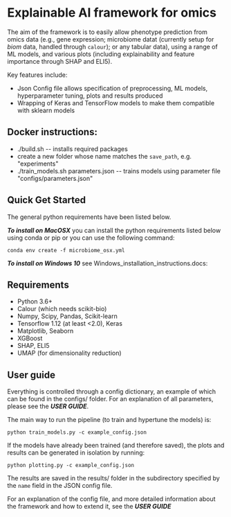# Explainable AI framework for omics 

The aim of the framework is to easily allow phenotype prediction from omics data (e.g., gene expression; microbiome datat (currently setup for _biom_ data, handled through `calour`); or any tabular data), using a range of ML models, and various plots (including explainability and feature importance through SHAP and ELI5). 

Key features include:

* Json Config file allows specification of preprocessing, ML models, hyperparameter tuning, plots and results produced
* Wrapping of Keras and TensorFlow models to make them compatible with sklearn models

## Docker instructions:

* ./build.sh -- installs required packages
* create a new folder whose name matches the `save_path`, e.g. "experiments"
* ./train_models.sh parameters.json -- trains models using parameter file "configs/parameters.json"

## Quick Get Started

The general python requirements have been listed below. 

***To install on MacOSX*** you can install the python requirements listed below using conda or pip or you can use the following command:
```
conda env create -f microbiome_osx.yml
```

***To install on Windows 10*** see Windows_installation_instructions.docs:

## Requirements
* Python 3.6+
* Calour (which needs scikit-bio)
* Numpy, Scipy, Pandas, Scikit-learn
* Tensorflow 1.12 (at least <2.0), Keras
* Matplotlib, Seaborn
* XGBoost
* SHAP, ELI5
* UMAP (for dimensionality reduction)


## User guide
Everything is controlled through a config dictionary, an example of which can be found in the configs/ folder. For an explanation of all parameters, please see the ***USER GUIDE***.

The main way to run the pipeline (to train and hypertune the models) is:
```
python train_models.py -c example_config.json
```

If the models have already been trained (and therefore saved), the plots and results can be generated in isolation by running:
```
python plotting.py -c example_config.json
```

The results are saved in the results/ folder in the subdirectory specified by the `name` field in the JSON config file.

For an explanation of the config file, and more detailed information about the framework and how to extend it, see the ***USER GUIDE***
